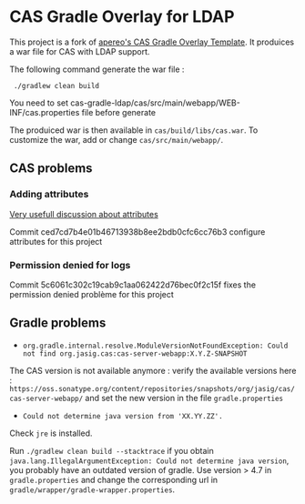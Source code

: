 CAS Gradle Overlay for LDAP
============================

This project is a fork of [apereo's CAS Gradle Overlay Template](https://github.com/apereo/cas-gradle-overlay-template). It produices a war file for CAS with LDAP support.



The following command generate the war file :

     ./gradlew clean build

You need to set cas-gradle-ldap/cas/src/main/webapp/WEB-INF/cas.properties file before generate

The produiced war is then available in ``cas/build/libs/cas.war``. To customize the war, add or change ``cas/src/main/webapp/``.

## CAS problems

### Adding attributes

[Very usefull discussion about attributes](https://groups.google.com/a/apereo.org/forum/#!topic/cas-user/Yu4Yw_36Qrc)

Commit ced7cd7b4e01b46713938b8ee2bdb0cfc6cc76b3 configure attributes for this project

### Permission denied for logs

Commit 5c6061c302c19cab9c1aa062422d76bec0f2c15f fixes the permission denied problème for this project

## Gradle problems

 * ``org.gradle.internal.resolve.ModuleVersionNotFoundException: Could not find org.jasig.cas:cas-server-webapp:X.Y.Z-SNAPSHOT``

The CAS version is not available anymore : verify the available versions here : ``https://oss.sonatype.org/content/repositories/snapshots/org/jasig/cas/cas-server-webapp/`` and set the new version in the file ``gradle.properties``

 * ``Could not determine java version from 'XX.YY.ZZ'.``

Check ``jre`` is installed.

Run ``./gradlew clean build --stacktrace`` if you obtain ``java.lang.IllegalArgumentException: Could not determine java version``, you probably have an outdated version of gradle. Use version > 4.7 in ``gradle.properties`` and change the corresponding url in ``gradle/wrapper/gradle-wrapper.properties``.

